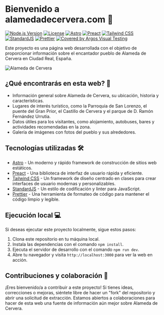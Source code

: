 # Bienvenido a alamedadecervera.com 🏡

[![Node.js Version](https://img.shields.io/badge/Node.js-18-green)](https://nodejs.org/) [![License](https://img.shields.io/badge/License-MIT-blue)](LICENSE) [![Astro](https://img.shields.io/badge/Built%20with-Astro-0b8e4b)](https://astro.build/) [![Preact](https://img.shields.io/badge/Powered%20by-Preact-673ab8)](https://preactjs.com/) [![Tailwind CSS](https://img.shields.io/badge/Styled%20with-Tailwind%20CSS-38b2ac)](https://tailwindcss.com/) [![StandardJS](https://img.shields.io/badge/Code%20Style-StandardJS-f1e05a)](https://standardjs.com/) [![Prettier](https://img.shields.io/badge/Code%20Formatting-Prettier-ff69b4)](https://prettier.io/) [![Covered by Argos Visual Testing](https://argos-ci.com/badge.svg)](https://app.argos-ci.com/soker90/alamedadecervera/reference)

Este proyecto es una página web desarrollada con el objetivo de proporcionar información sobre el encantador pueblo de Alameda de Cervera en Ciudad Real, España.

![Alameda de Cervera](https://api.microlink.io/?url=https%3A%2F%2Falamedadecervera.com%2F&screenshot=true&embed=screenshot.url)

## ¿Qué encontrarás en esta web? 📖

- Información general sobre Alameda de Cervera, su ubicación, historia y características.
- Lugares de interés turístico, como la Parroquia de San Lorenzo, el puente del Gran Prior, el Castillo de Cervera y el parque de D. Ramón Fernández Urrutia.
- Datos útiles para los visitantes, como alojamiento, autobuses, bares y actividades recomendadas en la zona.
- Galería de imágenes con fotos del pueblo y sus alrededores.

## Tecnologías utilizadas 🛠️

- [Astro](https://astro.build/) - Un moderno y rápido framework de construcción de sitios web estáticos.
- [Preact](https://preactjs.com/) - Una biblioteca de interfaz de usuario rápida y eficiente.
- [Tailwind CSS](https://tailwindcss.com/) - Un framework de diseño centrado en clases para crear interfaces de usuario modernas y personalizables.
- [StandardJS](https://standardjs.com/) - Un estilo de codificación y linter para JavaScript.
- [Prettier](https://prettier.io/) - Una herramienta de formateo de código para mantener el código limpio y legible.

## Ejecución local 💻

Si deseas ejecutar este proyecto localmente, sigue estos pasos:

1. Clona este repositorio en tu máquina local.
2. Instala las dependencias con el comando `npm install`.
3. Ejecuta el servidor de desarrollo con el comando `npm run dev`.
4. Abre tu navegador y visita `http://localhost:3000` para ver la web en acción.

## Contribuciones y colaboración 👋

¡Eres bienvenido/a a contribuir a este proyecto! Si tienes ideas, correcciones o mejoras, siéntete libre de hacer un "fork" del repositorio y abrir una solicitud de extracción. Estamos abiertos a colaboraciones para hacer de esta web una fuente de información aún mejor sobre Alameda de Cervera.
